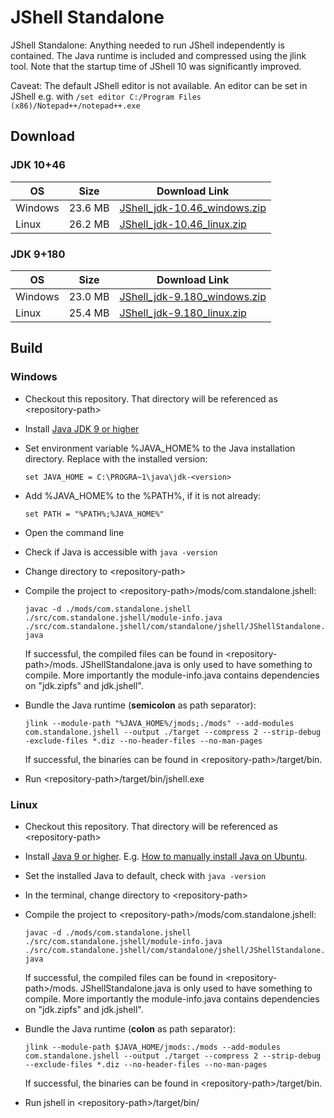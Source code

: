 # JShell Standalone
JShell Standalone: Anything needed to run JShell independently is contained. The Java runtime is included and compressed using the jlink tool.
Note that the startup time of JShell 10 was significantly improved.

Caveat: The default JShell editor is not available. An editor can be set in JShell e.g. with `/set editor C:/Program Files (x86)/Notepad++/notepad++.exe`

## Download

### JDK 10+46

| OS | Size | Download Link |
| - | - | - |
| Windows | 23.6 MB | [JShell_jdk-10.46_windows.zip](https://github.com/shathor/JShellStandalone/releases/download/jdk-10%2B46/JShell_jdk10.46_windows.zip) |
| Linux | 26.2 MB | [JShell_jdk-10.46_linux.zip](https://github.com/shathor/JShellStandalone/releases/download/jdk-10%2B46/JShell_jdk10.46_linux.zip) |
### JDK 9+180

| OS | Size | Download Link |
| - | - | - |
| Windows | 23.0 MB | [JShell_jdk-9.180_windows.zip](https://github.com/shathor/JShellStandalone/releases/download/jdk-9%2B180/JShell_jdk9.180_windows.zip) |
| Linux | 25.4 MB | [JShell_jdk-9.180_linux.zip](https://github.com/shathor/JShellStandalone/releases/download/jdk-9%2B180/JShell_jdk9.180_linux.zip) |

## Build

### Windows

* Checkout this repository. That directory will be referenced as \<repository-path>
* Install [Java JDK 9 or higher](http://jdk.java.net/)
* Set environment variable %JAVA_HOME% to the Java installation directory. Replace <version> with the installed version:

  `set JAVA_HOME = C:\PROGRA~1\java\jdk-<version>`
  
* Add %JAVA_HOME% to the %PATH%, if it is not already:

  `set PATH = "%PATH%;%JAVA_HOME%"`
* Open the command line
* Check if Java is accessible with `java -version`
* Change directory to \<repository-path>
* Compile the project to \<repository-path>/mods/com.standalone.jshell:

  `javac -d ./mods/com.standalone.jshell ./src/com.standalone.jshell/module-info.java ./src/com.standalone.jshell/com/standalone/jshell/JShellStandalone.java`
  
  If successful, the compiled files can be found in \<repository-path>/mods.
  JShellStandalone.java is only used to have something to compile.
  More importantly the module-info.java contains dependencies on "jdk.zipfs" and jdk.jshell".
* Bundle the Java runtime (**semicolon** as path separator):

  `jlink --module-path "%JAVA_HOME%/jmods;./mods" --add-modules com.standalone.jshell --output ./target --compress 2 --strip-debug -exclude-files *.diz --no-header-files --no-man-pages`
  
  If successful, the binaries can be found in \<repository-path>/target/bin.
  
* Run \<repository-path>/target/bin/jshell.exe

### Linux

* Checkout this repository. That directory will be referenced as \<repository-path>
* Install [Java 9 or higher](http://jdk.java.net/). E.g. [How to manually install Java on Ubuntu](https://thishosting.rocks/install-java-ubuntu/#manually).
* Set the installed Java to default, check with `java -version`
* In the terminal, change directory to \<repository-path>
* Compile the project to \<repository-path>/mods/com.standalone.jshell:

  `javac -d ./mods/com.standalone.jshell ./src/com.standalone.jshell/module-info.java ./src/com.standalone.jshell/com/standalone/jshell/JShellStandalone.java`
  
  If successful, the compiled files can be found in \<repository-path>/mods.
  JShellStandalone.java is only used to have something to compile.
  More importantly the module-info.java contains dependencies on "jdk.zipfs" and jdk.jshell".
* Bundle the Java runtime (**colon** as path separator):

  `jlink --module-path $JAVA_HOME/jmods:./mods --add-modules com.standalone.jshell --output ./target --compress 2 --strip-debug --exclude-files *.diz --no-header-files --no-man-pages`
  
  If successful, the binaries can be found in \<repository-path>/target/bin.
  
* Run jshell in \<repository-path>/target/bin/
  
  
  



